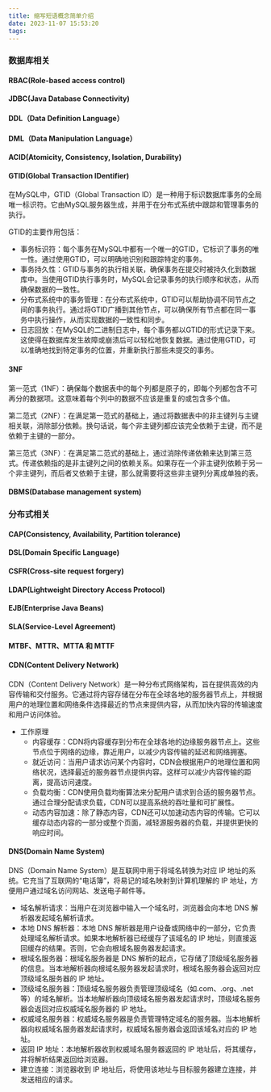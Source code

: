 ```yaml
---
title: 缩写短语概念简单介绍
date: 2023-11-07 15:53:20
tags:
---
```


### 数据库相关

#### RBAC(Role-based access control)
<!-- more -->
#### JDBC(Java Database Connectivity)

#### DDL（Data Definition Language）

#### DML（Data Manipulation Language）

#### ACID(Atomicity, Consistency, Isolation, Durability)

#### GTID(Global Transaction IDentifier) 

在MySQL中，GTID（Global Transaction ID）是一种用于标识数据库事务的全局唯一标识符。它由MySQL服务器生成，并用于在分布式系统中跟踪和管理事务的执行。

GTID的主要作用包括：

- 事务标识符：每个事务在MySQL中都有一个唯一的GTID，它标识了事务的唯一性。通过使用GTID，可以明确地识别和跟踪特定的事务。
- 事务持久性：GTID与事务的执行相关联，确保事务在提交时被持久化到数据库中。当使用GTID执行事务时，MySQL会记录事务的执行顺序和状态，从而确保数据的一致性。
- 分布式系统中的事务管理：在分布式系统中，GTID可以帮助协调不同节点之间的事务执行。通过将GTID广播到其他节点，可以确保所有节点都在同一事务中执行操作，从而实现数据的一致性和同步。
- 日志回放：在MySQL的二进制日志中，每个事务都以GTID的形式记录下来。这使得在数据库发生故障或崩溃后可以轻松地恢复数据。通过使用GTID，可以准确地找到特定事务的位置，并重新执行那些未提交的事务。

#### 3NF

第一范式（1NF）：确保每个数据表中的每个列都是原子的，即每个列都包含不可再分的数据项。这意味着每个列中的数据不应该是重复的或包含多个值。

第二范式（2NF）：在满足第一范式的基础上，通过将数据表中的非主键列与主键相关联，消除部分依赖。换句话说，每个非主键列都应该完全依赖于主键，而不是依赖于主键的一部分。

第三范式（3NF）：在满足第二范式的基础上，通过消除传递依赖来达到第三范式。传递依赖指的是非主键列之间的依赖关系。如果存在一个非主键列依赖于另一个非主键列，而后者又依赖于主键，那么就需要将这些非主键列分离成单独的表。

#### DBMS(Database management system)


### 分布式相关

#### CAP(Consistency, Availability, Partition tolerance)

#### DSL(Domain Specific Language)

#### CSFR(Cross-site request forgery)

#### LDAP(Lightweight Directory Access Protocol)

#### EJB(Enterprise Java Beans)

#### SLA(Service-Level Agreement)

#### MTBF、MTTR、MTTA 和 MTTF

#### CDN(Content Delivery Network)

CDN（Content Delivery Network）是一种分布式网络架构，旨在提供高效的内容传输和交付服务。它通过将内容存储在分布在全球各地的服务器节点上，并根据用户的地理位置和网络条件选择最近的节点来提供内容，从而加快内容的传输速度和用户访问体验。

- 工作原理
  - 内容缓存：CDN将内容缓存到分布在全球各地的边缘服务器节点上。这些节点位于网络的边缘，靠近用户，以减少内容传输的延迟和网络拥塞。
  - 就近访问：当用户请求访问某个内容时，CDN会根据用户的地理位置和网络状况，选择最近的服务器节点提供内容。这样可以减少内容传输的距离，提高访问速度。
  - 负载均衡：CDN使用负载均衡算法来分配用户请求到合适的服务器节点。通过合理分配请求负载，CDN可以提高系统的吞吐量和可扩展性。
  - 动态内容加速：除了静态内容，CDN还可以加速动态内容的传输。它可以缓存动态内容的一部分或整个页面，减轻源服务器的负载，并提供更快的响应时间。

#### DNS(Domain Name System)

DNS（Domain Name System）是互联网中用于将域名转换为对应 IP 地址的系统。它充当了互联网的“电话簿”，将易记的域名映射到计算机理解的 IP 地址，方便用户通过域名访问网站、发送电子邮件等。

- 域名解析请求：当用户在浏览器中输入一个域名时，浏览器会向本地 DNS 解析器发起域名解析请求。
- 本地 DNS 解析器：本地 DNS 解析器是用户设备或网络中的一部分，它负责处理域名解析请求。如果本地解析器已经缓存了该域名的 IP 地址，则直接返回缓存的结果。否则，它会向根域名服务器发起请求。
- 根域名服务器：根域名服务器是 DNS 解析的起点，它存储了顶级域名服务器的信息。当本地解析器向根域名服务器发起请求时，根域名服务器会返回对应顶级域名服务器的 IP 地址。
- 顶级域名服务器：顶级域名服务器负责管理顶级域名（如.com、.org、.net等）的域名解析。当本地解析器向顶级域名服务器发起请求时，顶级域名服务器会返回对应权威域名服务器的 IP 地址。
- 权威域名服务器：权威域名服务器是负责管理特定域名的服务器。当本地解析器向权威域名服务器发起请求时，权威域名服务器会返回该域名对应的 IP 地址。
- 返回 IP 地址：本地解析器收到权威域名服务器返回的 IP 地址后，将其缓存，并将解析结果返回给浏览器。
- 建立连接：浏览器收到 IP 地址后，将使用该地址与目标服务器建立连接，并发送相应的请求。